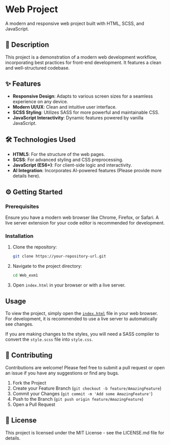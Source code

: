 # Web Project

A modern and responsive web project built with HTML, SCSS, and JavaScript.

## 🚀 Description

This project is a demonstration of a modern web development workflow, incorporating best practices for front-end development. It features a clean and well-structured codebase.

## ✨ Features

*   **Responsive Design**: Adapts to various screen sizes for a seamless experience on any device.
*   **Modern UI/UX**: Clean and intuitive user interface.
*   **SCSS Styling**: Utilizes SASS for more powerful and maintainable CSS.
*   **JavaScript Interactivity**: Dynamic features powered by vanilla JavaScript.

## 🛠️ Technologies Used

*   **HTML5**: For the structure of the web pages.
*   **SCSS**: For advanced styling and CSS preprocessing.
*   **JavaScript (ES6+)**: For client-side logic and interactivity.
*   **AI Integration**: Incorporates AI-powered features (Please provide more details here).

## ⚙️ Getting Started

### Prerequisites

Ensure you have a modern web browser like Chrome, Firefox, or Safari. A live server extension for your code editor is recommended for development.

### Installation

1.  Clone the repository:
    ```bash
    git clone https://your-repository-url.git
    ```
2.  Navigate to the project directory:
    ```bash
    cd Web_exm1
    ```
3.  Open `index.html` in your browser or with a live server.

## Usage

To view the project, simply open the [`index.html`](index.html) file in your web browser. For development, it is recommended to use a live server to automatically see changes.

If you are making changes to the styles, you will need a SASS compiler to convert the `style.scss` file into `style.css`.

## 🤝 Contributing

Contributions are welcome! Please feel free to submit a pull request or open an issue if you have any suggestions or find any bugs.

1.  Fork the Project
2.  Create your Feature Branch (`git checkout -b feature/AmazingFeature`)
3.  Commit your Changes (`git commit -m 'Add some AmazingFeature'`)
4.  Push to the Branch (`git push origin feature/AmazingFeature`)
5.  Open a Pull Request

## 📄 License

This project is licensed under the MIT License - see the LICENSE.md file for details.